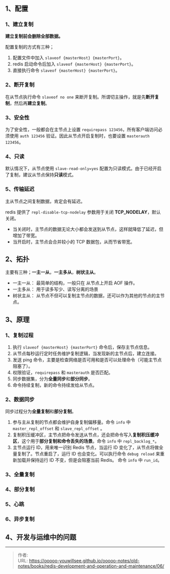 # 


## 1、配置

### 1、建立复制

**建立复制前会删除全部数据。**

配置复制的方式有三种；
1. 配置文件中加入 `slaveof {masterHost} {masterPort}`。
2. redis 启动命令后加入 `slaveof {masterHost} {masterPort}`。
3. 直接执行命令 `slaveof {masterHost} {masterPort}`。

### 2、断开复制

在从节点执行命令 `slaveof no one` 来断开复制。所谓切主操作，就是先**断开复制**，然后再**建立复制**。

### 3、安全性

为了安全性，一般都会在主节点上设置 `requirepass 123456`，所有客户端访问必须使用 `auth 123456` 验证。因此从节点开启复制时，也要设置 `masterauth 123456`。

### 4、只读

默认情况下，从节点使用 `slave-read-only=yes` 配置为只读模式。由于已经开启了复制，建议从节点保持**只读**模式。

### 5、传输延迟

主从节点之间复制数据，肯定会有延迟。

redis 提供了 `repl-disable-tcp-nodelay` 参数用于关闭 **TCP_NODELAY**，默认关闭。
- 当关闭时，主节点的数据无论大小都会发送到从节点，这样就降低了延迟，但增加了带宽。
- 当开启时，主节点会合并较小的 TCP 数据包，从而节省带宽。

## 2、拓扑

主要有三种；**一主一从**，**一主多从**，**树状主从**。

- 一主一从： 最简单的结构，一般只在 从节点上开启 AOF 操作。
- 一主多从： 用于读多写少、读写分离的场景
- 树状主从： 从节点不但可以复制主节点的数据，还可以作为其他的节点的主节点。 

## 3、原理

### 1、复制过程

1. 执行 `slaveof {masterHost} {masterPort}` 命令后，保存主节点信息。
2. 从节点每秒运行定时任务维护复制逻辑，当发现新的主节点后，建立连接。
3. 发送 ping 命令，主要是检查网络是否可用和是否可以处理命令（可能主节点阻塞了）。
4. 权限验证，`requirepass` 和 `masterauth` 是否匹配。
5. 同步数据集，分为**全量同步**和**部分同步**。
6. 命令持续复制，新的命令持续发给从节点。

### 2、数据同步

同步过程分为**全量复制**和**部分复制**。

1. 参与主从复制的节点都会维护自身复制偏移量。命令 `info` 中 `master_repl_offset` 和 `slave_repl_offset` 。
2. 复制积压缓冲区，主节点把命令发送从节点，还会把命令写入**复制积压缓冲区**，这个用于**部分复制和命令丢失的场景**。命令 `info` 中 `repl_backlog_*`。
3. 主节点运行 ID，用来唯一识别 Redis 节点，当运行 ID 变化了，从节点将做全量复制了。节点重启了，运行 ID 也会变化。可以执行命令 `debug reload` 来重新加载并保持运行 ID 不变，但是会阻塞当前 Redis。 命令 `info` 中 `run_id`。



### 3、全量复制
### 4、部分复制
### 5、心跳
### 6、异步复制




## 4、开发与运维中的问题


---

> 作者:   
> URL: https://ooooo-youwillsee.github.io/ooooo-notes/old-notes/books/redis-development-and-operation-and-maintenance/06/  

